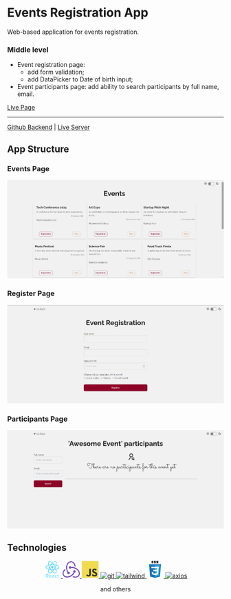 # Events Registration App

Web-based application for events registration.

### Middle level

- Event registration page:
  - add form validation;
  - add DataPicker to Date of birth input;
- Event participants page: add ability to search participants by full name, email.

[Live Page](https://events-registration-app-topaz.vercel.app)

----

[Github Backend](https://github.com/anastasiia-riabokon/events-registration-app-be) | [Live Server](https://events-registration-app-be.onrender.com/api/events)

## App Structure

### Events Page

![Events Page](/public/events.png)

### Register Page

![Register Page](/public/register.png)

### Participants Page

![Participants Page](/public/participants.png)

## Technologies

<p align="center"> 
<a href="https://reactjs.org/" target="_blank" rel="noreferrer"> <img src="https://raw.githubusercontent.com/devicons/devicon/master/icons/react/react-original-wordmark.svg" alt="react" width="40" height="40"/> </a> 
<a href="https://redux.js.org" target="_blank" rel="noreferrer"> <img src="https://raw.githubusercontent.com/devicons/devicon/master/icons/redux/redux-original.svg" alt="redux" width="40" height="40"/> </a>
<a href="https://developer.mozilla.org/en-US/docs/Web/JavaScript" target="_blank" rel="noreferrer"> <img src="https://raw.githubusercontent.com/devicons/devicon/master/icons/javascript/javascript-original.svg" alt="javascript" width="40" height="40"/> </a> 
<a href="https://git-scm.com/" target="_blank" rel="noreferrer"> <img src="https://www.vectorlogo.zone/logos/git-scm/git-scm-icon.svg" alt="git" width="40" height="40"/> </a> 
<a href="https://tailwindcss.com/" target="_blank" rel="noreferrer"> <img src="https://www.vectorlogo.zone/logos/tailwindcss/tailwindcss-icon.svg" alt="tailwind" width="40" height="40"/> </a>  
<a href="https://www.w3schools.com/css/" target="_blank" rel="noreferrer"> <img src="https://raw.githubusercontent.com/devicons/devicon/master/icons/css3/css3-original-wordmark.svg" alt="css3" width="40" height="40"/> </a> 
<a href="https://axios-http.com/" target="_blank" rel="noreferrer"> <img src="https://cdn.worldvectorlogo.com/logos/axios.svg" alt="axios" width="40" height="40"/> </a> 
</p>

<p align="center">and others</p>
